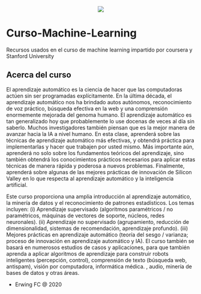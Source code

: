 <div align="center">
  <img src="https://lh3.googleusercontent.com/ixCG01dNBLLI6Z8nz8CDVdLh2E0PXgZb_B0VPmAVlmIW9COPBBjT1u6AxBzlYnDoJH5L">
</div>

# Curso-Machine-Learning
Recursos usados en el curso de machine learning impartido por coursera y Stanford University

## Acerca del curso
El aprendizaje automático es la ciencia de hacer que las computadoras actúen sin ser programadas explícitamente. En la última década, el aprendizaje automático nos ha brindado autos autónomos, reconocimiento de voz práctico, búsqueda efectiva en la web y una comprensión enormemente mejorada del genoma humano. El aprendizaje automático es tan generalizado hoy que probablemente lo use docenas de veces al día sin saberlo. Muchos investigadores también piensan que es la mejor manera de avanzar hacia la IA a nivel humano. En esta clase, aprenderá sobre las técnicas de aprendizaje automático más efectivas, y obtendrá práctica para implementarlas y hacer que trabajen por usted mismo. Más importante aún, aprenderá no solo sobre los fundamentos teóricos del aprendizaje, sino también obtendrá los conocimientos prácticos necesarios para aplicar estas técnicas de manera rápida y poderosa a nuevos problemas. Finalmente, aprenderá sobre algunas de las mejores prácticas de innovación de Silicon Valley en lo que respecta al aprendizaje automático y la inteligencia artificial.


Este curso proporciona una amplia introducción al aprendizaje automático, la minería de datos y el reconocimiento de patrones estadísticos. Los temas incluyen: (i) Aprendizaje supervisado (algoritmos paramétricos / no paramétricos, máquinas de vectores de soporte, núcleos, redes neuronales). (ii) Aprendizaje no supervisado (agrupamiento, reducción de dimensionalidad, sistemas de recomendación, aprendizaje profundo). (iii) Mejores prácticas en aprendizaje automático (teoría del sesgo / varianza; proceso de innovación en aprendizaje automático y IA). El curso también se basará en numerosos estudios de casos y aplicaciones, para que también aprenda a aplicar algoritmos de aprendizaje para construir robots inteligentes (percepción, control), comprensión de texto (búsqueda web, antispam), visión por computadora, informática médica. , audio, minería de bases de datos y otras áreas.



* Erwing FC @ 2020
